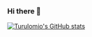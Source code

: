 ### Hi there 👋

<!--
**turulomio/turulomio** is a ✨ _special_ ✨ repository because its `README.md` (this file) appears on your GitHub profile.

Here are some ideas to get you started:

- 🔭 I’m currently working on ...
- 🌱 I’m currently learning ...
- 👯 I’m looking to collaborate on ...
- 🤔 I’m looking for help with ...
- 💬 Ask me about ...
- 📫 How to reach me: ...
- 😄 Pronouns: ...
- ⚡ Fun fact: ...
-->


[![Turulomio's GitHub stats](https://github-readme-stats.vercel.app/api?username=turulomio)](https://github.com/anuraghazra/github-readme-stats)
